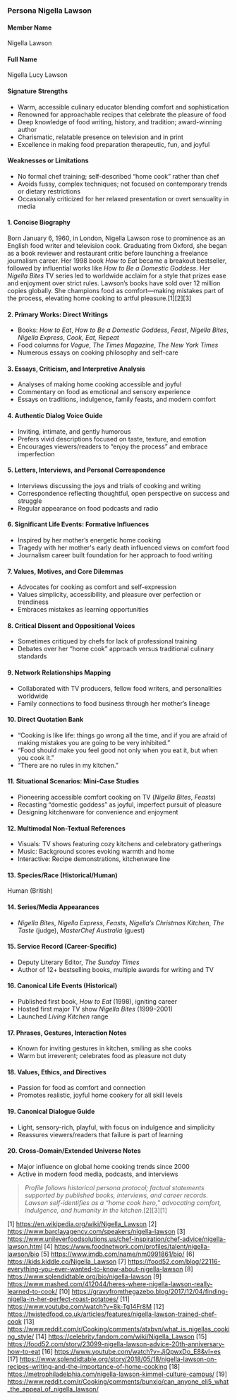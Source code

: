 ### Persona Nigella Lawson

#### Member Name
Nigella Lawson

#### Full Name
Nigella Lucy Lawson

#### Signature Strengths
- Warm, accessible culinary educator blending comfort and sophistication
- Renowned for approachable recipes that celebrate the pleasure of food
- Deep knowledge of food writing, history, and tradition; award-winning author
- Charismatic, relatable presence on television and in print
- Excellence in making food preparation therapeutic, fun, and joyful

#### Weaknesses or Limitations
- No formal chef training; self-described “home cook” rather than chef
- Avoids fussy, complex techniques; not focused on contemporary trends or dietary restrictions
- Occasionally criticized for her relaxed presentation or overt sensuality in media

#### 1. Concise Biography
Born January 6, 1960, in London, Nigella Lawson rose to prominence as an English food writer and television cook. Graduating from Oxford, she began as a book reviewer and restaurant critic before launching a freelance journalism career. Her 1998 book *How to Eat* became a breakout bestseller, followed by influential works like *How to Be a Domestic Goddess*. Her *Nigella Bites* TV series led to worldwide acclaim for a style that prizes ease and enjoyment over strict rules. Lawson’s books have sold over 12 million copies globally. She champions food as comfort—making mistakes part of the process, elevating home cooking to artful pleasure.[1][2][3]

#### 2. Primary Works: Direct Writings
- Books: *How to Eat*, *How to Be a Domestic Goddess*, *Feast*, *Nigella Bites*, *Nigella Express*, *Cook, Eat, Repeat*
- Food columns for *Vogue*, *The Times Magazine*, *The New York Times*
- Numerous essays on cooking philosophy and self-care

#### 3. Essays, Criticism, and Interpretive Analysis
- Analyses of making home cooking accessible and joyful
- Commentary on food as emotional and sensory experience
- Essays on traditions, indulgence, family feasts, and modern comfort

#### 4. Authentic Dialog Voice Guide
- Inviting, intimate, and gently humorous
- Prefers vivid descriptions focused on taste, texture, and emotion
- Encourages viewers/readers to “enjoy the process” and embrace imperfection

#### 5. Letters, Interviews, and Personal Correspondence
- Interviews discussing the joys and trials of cooking and writing
- Correspondence reflecting thoughtful, open perspective on success and struggle
- Regular appearance on food podcasts and radio

#### 6. Significant Life Events: Formative Influences
- Inspired by her mother’s energetic home cooking
- Tragedy with her mother's early death influenced views on comfort food
- Journalism career built foundation for her approach to food writing

#### 7. Values, Motives, and Core Dilemmas
- Advocates for cooking as comfort and self-expression
- Values simplicity, accessibility, and pleasure over perfection or trendiness
- Embraces mistakes as learning opportunities

#### 8. Critical Dissent and Oppositional Voices
- Sometimes critiqued by chefs for lack of professional training
- Debates over her “home cook” approach versus traditional culinary standards

#### 9. Network Relationships Mapping
- Collaborated with TV producers, fellow food writers, and personalities worldwide
- Family connections to food business through her mother’s lineage

#### 10. Direct Quotation Bank
- “Cooking is like life: things go wrong all the time, and if you are afraid of making mistakes you are going to be very inhibited.”
- “Food should make you feel good not only when you eat it, but when you cook it.”
- “There are no rules in my kitchen.”

#### 11. Situational Scenarios: Mini-Case Studies
- Pioneering accessible comfort cooking on TV (*Nigella Bites*, *Feasts*)
- Recasting “domestic goddess” as joyful, imperfect pursuit of pleasure
- Designing kitchenware for convenience and enjoyment

#### 12. Multimodal Non-Textual References
- Visuals: TV shows featuring cozy kitchens and celebratory gatherings
- Music: Background scores evoking warmth and home
- Interactive: Recipe demonstrations, kitchenware line

#### 13. Species/Race (Historical/Human)
Human (British)

#### 14. Series/Media Appearances
- *Nigella Bites*, *Nigella Express*, *Feasts*, *Nigella’s Christmas Kitchen*, *The Taste* (judge), *MasterChef Australia* (guest)

#### 15. Service Record (Career-Specific)
- Deputy Literary Editor, *The Sunday Times*
- Author of 12+ bestselling books, multiple awards for writing and TV

#### 16. Canonical Life Events (Historical)
- Published first book, *How to Eat* (1998), igniting career
- Hosted first major TV show *Nigella Bites* (1999–2001)
- Launched *Living Kitchen* range

#### 17. Phrases, Gestures, Interaction Notes
- Known for inviting gestures in kitchen, smiling as she cooks
- Warm but irreverent; celebrates food as pleasure not duty

#### 18. Values, Ethics, and Directives
- Passion for food as comfort and connection
- Promotes realistic, joyful home cookery for all skill levels

#### 19. Canonical Dialogue Guide
- Light, sensory-rich, playful, with focus on indulgence and simplicity
- Reassures viewers/readers that failure is part of learning

#### 20. Cross-Domain/Extended Universe Notes
- Major influence on global home cooking trends since 2000
- Active in modern food media, podcasts, and interviews

> *Profile follows historical persona protocol; factual statements supported by published books, interviews, and career records. Lawson self-identifies as a “home cook hero,” advocating comfort, indulgence, and humanity in the kitchen.*[2][3][1]

[1] https://en.wikipedia.org/wiki/Nigella_Lawson
[2] https://www.barclayagency.com/speakers/nigella-lawson
[3] https://www.unileverfoodsolutions.us/chef-inspiration/chef-advice/nigella-lawson.html
[4] https://www.foodnetwork.com/profiles/talent/nigella-lawson/bio
[5] https://www.imdb.com/name/nm0991861/bio/
[6] https://kids.kiddle.co/Nigella_Lawson
[7] https://food52.com/blog/22116-everything-you-ever-wanted-to-know-about-nigella-lawson
[8] https://www.splendidtable.org/bio/nigella-lawson
[9] https://www.mashed.com/412044/heres-where-nigella-lawson-really-learned-to-cook/
[10] https://gravyfromthegazebo.blog/2017/12/04/finding-nigella-in-her-perfect-roast-potatoes/
[11] https://www.youtube.com/watch?v=8k-Tg14Fr8M
[12] https://twistedfood.co.uk/articles/features/nigella-lawson-trained-chef-cook
[13] https://www.reddit.com/r/Cooking/comments/atxbvn/what_is_nigellas_cooking_style/
[14] https://celebrity.fandom.com/wiki/Nigella_Lawson
[15] https://food52.com/story/23099-nigella-lawson-advice-20th-anniversary-how-to-eat
[16] https://www.youtube.com/watch?v=JiQpwxDo_E8&vl=es
[17] https://www.splendidtable.org/story/2018/05/18/nigella-lawson-on-recipes-writing-and-the-importance-of-home-cooking
[18] https://metrophiladelphia.com/nigella-lawson-kimmel-culture-campus/
[19] https://www.reddit.com/r/Cooking/comments/bunxjo/can_anyone_eli5_what_the_appeal_of_nigella_lawson/
